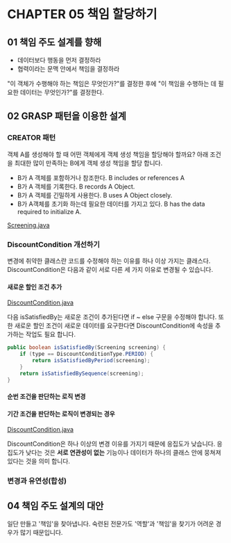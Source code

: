 # CHAPTER 05 책임 할당하기

## 01 책임 주도 설계를 향해

- 데이터보다 행동을 먼저 결정하라
- 협력이라는 문맥 안에서 책임을 결정하라

"이 객체가 수행해야 하는 책임은 무엇인가?"를 결정한 후에 "이 책임을 수행하는 데 필요한 데이터는 무엇인가?"를 결정한다.

## 02 GRASP 패턴을 이용한 설계


### CREATOR 패턴

객체 A를 생성해야 할 때 어떤 객체에게 객체 생성 책임을 할당해야 할까요? 아래 조건을 최대한 많이 만족하는 B에게 객체 생성 책임을 할당 합니다. 
- B가 A 객체를 포함하거나 참조한다. B includes or references A
- B가 A 객체를 기록한다. B records A Object.
- B가 A 객체를 긴밀하게 사용한다. B uses A Object closely.
- B가 A객체를 초기화 하는데 필요한 데이터를 가지고 있다. B has the data required to initialize A.

[Screening.java](src/main/java/com/osc/object/chapter05/Screening.java)



### DiscountCondition 개선하기

변경에 취약한 클래스란 코드를 수정해야 하는 이유를 하나 이상 가지는 클래스다. DiscountCondition은 다음과 같이 서로 다른 세 가지 이유로 변경될 수 있습니다.

#### 새로운 할인 조건 추가

[DiscountCondition.java](src/main/java/com/osc/object/chapter05/DiscountCondition.java)

다음 isSatisfiedBy는 새로운 조건이 추가된다면 if ~ else 구문을 수정해야 합니다. 
또한 새로운 할인 조건이 새로운 데이터를 요구한다면 DiscountCondition에 속성을 추가하는 작업도 필요 합니다.

```java
public boolean isSatisfiedBy(Screening screening) {
    if (type == DiscountConditionType.PERIOD) {
        return isSatisfiedByPeriod(screening);
    }
    return isSatisfiedBySequence(screening);
}
```

#### 순번 조건을 판단하는 로직 변경

#### 기간 조건을 판단하는 로직이 변경되는 경우

[DiscountCondition.java](src/main/java/com/osc/object/chapter06/DiscountCondition.java)


DiscountCondition은 하나 이상의 변경 이유를 가지기 때문에 응집도가 낮습니다. 
응집도가 낮다는 것은 **서로 연관성이 없는** 기능이나 데이터가 하나의 클래스 안에 뭉쳐져 있다는 것을 의미 합니다.


### 변경과 유연성(합성)

## 04 책임 주도 설계의 대안

일단 만들고 '책임'을 찾아냅니다. 숙련된 전문가도 '역할'과 '책임'을 찾기가 어려운 경우가 많기 때문입니다.


